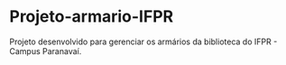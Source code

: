 # Projeto-armario-IFPR
Projeto desenvolvido para gerenciar os armários da biblioteca do IFPR - Campus Paranavaí.
